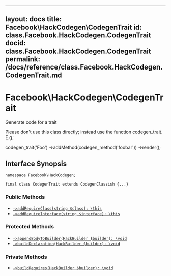 
***

layout: docs
title: Facebook\\HackCodegen\\CodegenTrait
id: class.Facebook.HackCodegen.CodegenTrait
docid: class.Facebook.HackCodegen.CodegenTrait
permalink: /docs/reference/class.Facebook.HackCodegen.CodegenTrait.md
---







# Facebook\\HackCodegen\\CodegenTrait




Generate code for a trait




Please don't use this class directly; instead use
the function codegen_trait.  E.g.:




codegen_trait('Foo')
->addMethod(codegen_method('foobar'))
->render();




## Interface Synopsis




``` Hack
namespace Facebook\HackCodegen;

final class CodegenTrait extends CodegenClassish {...}
```




### Public Methods




* [` ->addRequireClass(string $class): \this `](<class.Facebook.HackCodegen.CodegenTrait.addRequireClass.md>)
* [` ->addRequireInterface(string $interface): \this `](<class.Facebook.HackCodegen.CodegenTrait.addRequireInterface.md>)







### Protected Methods




- [` ->appendBodyToBuilder(HackBuilder $builder): \void `](<class.Facebook.HackCodegen.CodegenTrait.appendBodyToBuilder.md>)
- [` ->buildDeclaration(HackBuilder $builder): \void `](<class.Facebook.HackCodegen.CodegenTrait.buildDeclaration.md>)







### Private Methods




+ [` ->buildRequires(HackBuilder $builder): \void `](<class.Facebook.HackCodegen.CodegenTrait.buildRequires.md>)